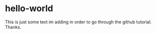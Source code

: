 # hello-world

This is just some text im adding in order to go through the github tutorial. Thanks.
